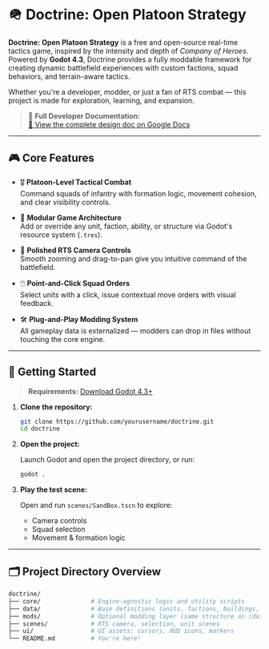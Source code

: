 # 🪖 Doctrine: Open Platoon Strategy

**Doctrine: Open Platoon Strategy** is a free and open-source real-time tactics game, inspired by the intensity and depth of *Company of Heroes*. Powered by **Godot 4.3**, Doctrine provides a fully moddable framework for creating dynamic battlefield experiences with custom factions, squad behaviors, and terrain-aware tactics.

Whether you're a developer, modder, or just a fan of RTS combat — this project is made for exploration, learning, and expansion.

> 📘 **Full Developer Documentation:**  
> [📄 View the complete design doc on Google Docs](https://docs.google.com/document/d/1SwRlM_GhbNZIEyF8fDz9QOazDvM4ad_Nv64w7ouSOMM/edit?usp=sharing)

---

## 🎮 Core Features

- 🎖️ **Platoon-Level Tactical Combat**  
  Command squads of infantry with formation logic, movement cohesion, and clear visibility controls.

- 🧩 **Modular Game Architecture**  
  Add or override any unit, faction, ability, or structure via Godot's resource system (`.tres`).

- 🎥 **Polished RTS Camera Controls**  
  Smooth zooming and drag-to-pan give you intuitive command of the battlefield.

- 🖱️ **Point-and-Click Squad Orders**  
  Select units with a click, issue contextual move orders with visual feedback.

- 🛠️ **Plug-and-Play Modding System**  
  All gameplay data is externalized — modders can drop in files without touching the core engine.

---

## 🚀 Getting Started

> **Requirements:** [Download Godot 4.3+](https://godotengine.org/download)

1. **Clone the repository:**

    ```bash
    git clone https://github.com/yourusername/doctrine.git
    cd doctrine
    ```

2. **Open the project:**

    Launch Godot and open the project directory, or run:
    ```bash
    godot .
    ```

3. **Play the test scene:**

    Open and run `scenes/SandBox.tscn` to explore:
    - Camera controls  
    - Squad selection  
    - Movement & formation logic

---

## 🗂️ Project Directory Overview

```bash
doctrine/
├── core/              # Engine-agnostic logic and utility scripts
├── data/              # Base definitions (units, factions, buildings, etc.)
├── mods/              # Optional modding layer (same structure as /data)
├── scenes/            # RTS camera, selection, unit scenes
├── ui/                # UI assets: cursors, HUD icons, markers
└── README.md          # You're here!

